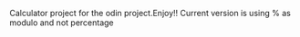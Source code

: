 Calculator project for the odin project.Enjoy!!
Current version is using % as modulo and not percentage


